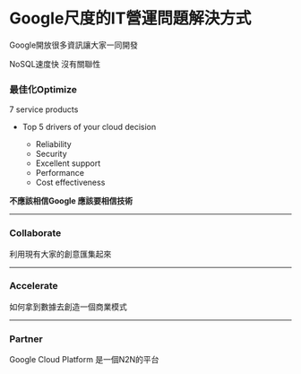 # Google尺度的IT營運問題解決方式

Google開放很多資訊讓大家一同開發

NoSQL速度快 沒有關聯性

### 最佳化Optimize

7 service products

* Top 5 drivers of your cloud decision

  * Reliability
  * Security
  * Excellent support
  * Performance
  * Cost effectiveness

**不應該相信Google 應該要相信技術**

---

### Collaborate

利用現有大家的創意匯集起來

---

### Accelerate

如何拿到數據去創造一個商業模式

---

### Partner

Google Cloud Platform 是一個N2N的平台

